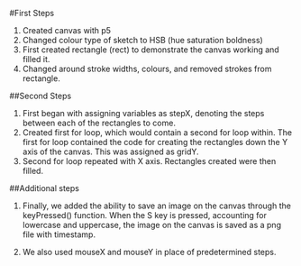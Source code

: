 #First Steps

1. Created canvas with p5
2. Changed colour type of sketch to HSB (hue saturation boldness)
3. First created rectangle (rect) to demonstrate the canvas working and filled it.
4. Changed around stroke widths, colours, and removed strokes from rectangle.


##Second Steps

1. First began with assigning variables as stepX, denoting the steps between each of the rectangles to come.
2. Created first for loop, which would contain a second for loop within. The first for loop contained the code for creating the rectangles down the Y axis of the canvas. This was assigned as gridY.
3. Second for loop repeated with X axis. Rectangles created were then filled.

##Additional steps

1. Finally, we added the ability to save an image on the canvas through the keyPressed() function. When the S key is pressed, accounting for lowercase and uppercase, the image on the canvas is saved as a png file with timestamp.

2. We also used mouseX and mouseY in place of predetermined steps.
